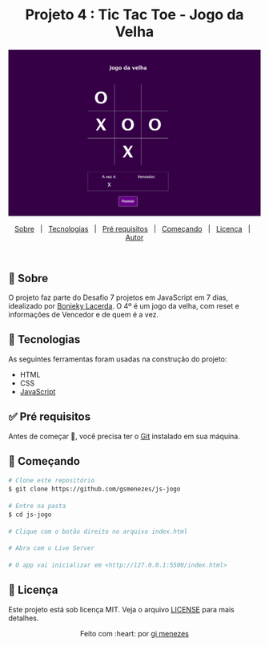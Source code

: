 
<h1 align="center">Projeto 4 : Tic Tac Toe - Jogo da Velha</h1>

![Print da tela](screenshot.png)

<p align="center">
  <a href="#dart-sobre">Sobre</a> &#xa0; | &#xa0; 
  <a href="#rocket-tecnologias">Tecnologias</a> &#xa0; | &#xa0;
  <a href="#white_check_mark-pré-requesitos">Pré requisitos</a> &#xa0; | &#xa0;
  <a href="#checkered_flag-começando">Começando</a> &#xa0; | &#xa0;
  <a href="#memo-licença">Licença</a> &#xa0; | &#xa0;
  <a href="https://github.com/gsmenezes" target="_blank">Autor</a>
</p>

<br>

## :dart: Sobre ##

O projeto faz parte do Desafio 7 projetos em JavaScript em 7 dias, idealizado por [Bonieky Lacerda](https://github.com/bonieky).
O 4º é um jogo da velha, com reset e informações de Vencedor e de quem é a vez.


## :rocket: Tecnologias ##

As seguintes ferramentas foram usadas na construção do projeto:

- HTML
- CSS
- [JavaScript](https://www.javascript.com/)

## :white_check_mark: Pré requisitos ##

Antes de começar :checkered_flag:, você precisa ter o [Git](https://git-scm.com) instalado em sua máquina.

## :checkered_flag: Começando ##

```bash
# Clone este repositório
$ git clone https://github.com/gsmenezes/js-jogo

# Entre na pasta
$ cd js-jogo

# Clique com o botão direito no arquivo index.html

# Abra com o Live Server

# O app vai inicializar em <http://127.0.0.1:5500/index.html>
```

## :memo: Licença ##

Este projeto está sob licença MIT. Veja o arquivo [LICENSE](LICENSE.md) para mais detalhes.

<p align="center">
Feito com :heart: por <a href="https://github.com/gsmenezes" target="_blank">gi menezes</a>
</p>
